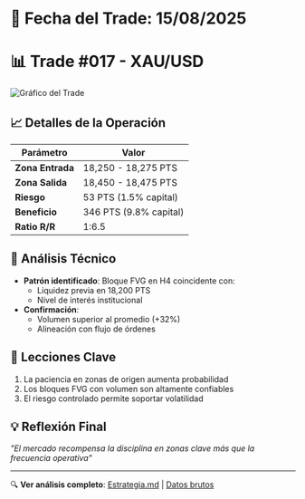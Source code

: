 # 📅 Fecha del Trade: 15/08/2025
# 📊 Trade #017 - XAU/USD

![Gráfico del Trade](trade_017.png) <!-- Asegúrate que el nombre coincida exactamente -->

## 📈 Detalles de la Operación
| Parámetro       | Valor               |
|----------------|---------------------|
| **Zona Entrada** | 18,250 - 18,275 PTS |
| **Zona Salida**  | 18,450 - 18,475 PTS |
| **Riesgo**       | 53 PTS (1.5% capital) |
| **Beneficio**    | 346 PTS (9.8% capital) |
| **Ratio R/R**    | 1:6.5              |

## 🎯 Análisis Técnico
- **Patrón identificado**: Bloque FVG en H4 coincidente con:
  - Liquidez previa en 18,200 PTS
  - Nivel de interés institucional
- **Confirmación**: 
  - Volumen superior al promedio (+32%)
  - Alineación con flujo de órdenes

## 📌 Lecciones Clave
1. La paciencia en zonas de origen aumenta probabilidad
2. Los bloques FVG con volumen son altamente confiables
3. El riesgo controlado permite soportar volatilidad

## 💡 Reflexión Final
*"El mercado recompensa la disciplina en zonas clave más que la frecuencia operativa"*

---

🔍 **Ver análisis completo**: [Estrategia.md](estrategia.md) | [Datos brutos](/data/trade_009.csv)